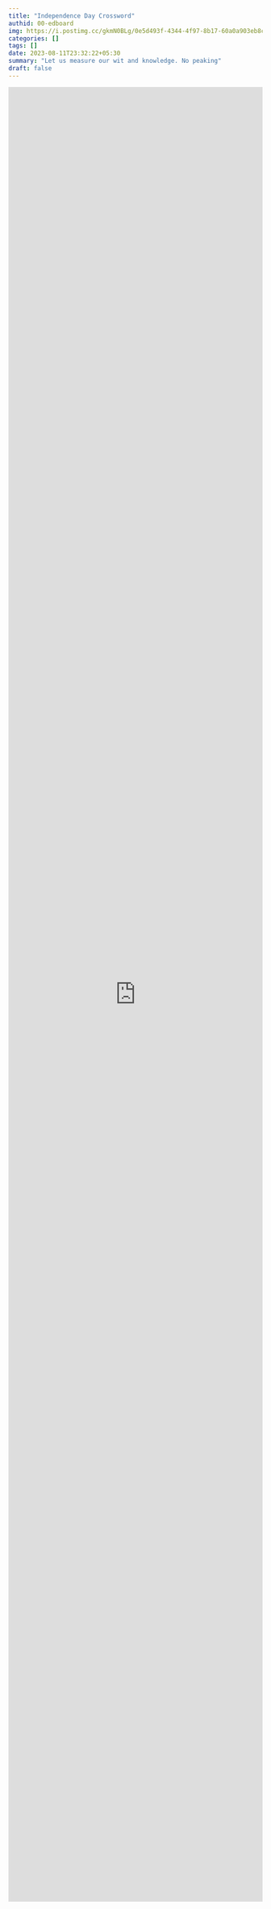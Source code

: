 ```yaml
---
title: "Independence Day Crossword"
authid: 00-edboard
img: https://i.postimg.cc/gkmN0BLg/0e5d493f-4344-4f97-8b17-60a0a903eb8c.jpg
categories: []
tags: []
date: 2023-08-11T23:32:22+05:30
summary: "Let us measure our wit and knowledge. No peaking"
draft: false
---
```


<iframe style="height: 90vh; width: 100%;" src="https://crosshare.org/embed/LfKqhED9tA1aLkvFI7JQ/pUgnvAS8hIVk6ffS26JPHPb00K53" frameborder="0" allowfullscreen="true" allowtransparency="true"></iframe>
